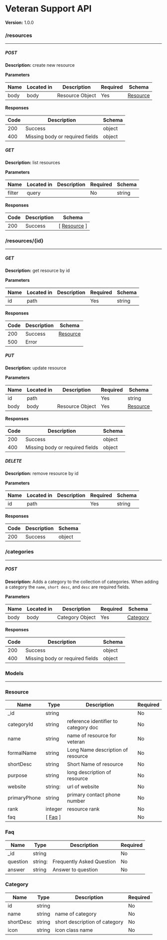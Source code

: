 # Veteran Support API

**Version:** 1.0.0

### /resources

---

##### **_POST_**

**Description:** create new resource

**Parameters**

| Name | Located in | Description     | Required | Schema                |
| ---- | ---------- | --------------- | -------- | --------------------- |
| body | body       | Resource Object | Yes      | [Resource](#resource) |

**Responses**

| Code | Description                     | Schema |
| ---- | ------------------------------- | ------ |
| 200  | Success                         | object |
| 400  | Missing body or required fields | object |

##### **_GET_**

**Description:** list resources

**Parameters**

| Name   | Located in | Description | Required | Schema |
| ------ | ---------- | ----------- | -------- | ------ |
| filter | query      |             | No       | string |

**Responses**

| Code | Description | Schema                    |
| ---- | ----------- | ------------------------- |
| 200  | Success     | [ [Resource](#resource) ] |

### /resources/{id}

---

##### **_GET_**

**Description:** get resource by id

**Parameters**

| Name | Located in | Description | Required | Schema |
| ---- | ---------- | ----------- | -------- | ------ |
| id   | path       |             | Yes      | string |

**Responses**

| Code | Description | Schema                |
| ---- | ----------- | --------------------- |
| 200  | Success     | [Resource](#resource) |
| 500  | Error       |

##### **_PUT_**

**Description:** update resource

**Parameters**

| Name | Located in | Description     | Required | Schema                |
| ---- | ---------- | --------------- | -------- | --------------------- |
| id   | path       |                 | Yes      | string                |
| body | body       | Resource Object | Yes      | [Resource](#resource) |

**Responses**

| Code | Description                     | Schema |
| ---- | ------------------------------- | ------ |
| 200  | Success                         | object |
| 400  | Missing body or required fields | object |

##### **_DELETE_**

**Description:** remove resource by id

**Parameters**

| Name | Located in | Description | Required | Schema |
| ---- | ---------- | ----------- | -------- | ------ |
| id   | path       |             | Yes      | string |

**Responses**

| Code | Description | Schema |
| ---- | ----------- | ------ |
| 200  | Success     | object |

### /categories

---

##### **_POST_**

**Description:** Adds a category to the collection of categories. When adding a
category the `name`, `short desc`, and `desc` are required fields.

**Parameters**

| Name | Located in | Description     | Required | Schema                |
| ---- | ---------- | --------------- | -------- | --------------------- |
| body | body       | Category Object | Yes      | [Category](#category) |

**Responses**

| Code | Description                     | Schema |
| ---- | ------------------------------- | ------ |
| 200  | Success                         | object |
| 400  | Missing body or required fields | object |

### Models

---

### Resource

| Name         | Type            | Description                          | Required |
| ------------ | --------------- | ------------------------------------ | -------- |
| _id          | string          |                                      | No       |
| categoryId   | string          | reference identifier to category doc | No       |
| name         | string          | name of resource for veteran         | No       |
| formalName   | string          | Long Name description of resource    | No       |
| shortDesc    | string          | Short Name of resource               | No       |
| purpose      | string          | long description of resource         | No       |
| website      | string:         | url of website                       | No       |
| primaryPhone | string          | primary contact phone number         | No       |
| rank         | integer         | resource rank                        | No       |
| faq          | [ [Faq](#faq) ] |                                      | No       |

### Faq

| Name     | Type    | Description               | Required |
| -------- | ------- | ------------------------- | -------- |
| _id      | string  |                           | No       |
| question | string: | Frequently Asked Question | No       |
| answer   | string  | Answer to question        | No       |

### Category

| Name      | Type   | Description                   | Required |
| --------- | ------ | ----------------------------- | -------- |
| id        | string |                               | No       |
| name      | string | name of category              | No       |
| shortDesc | string | short description of category | No       |
| icon      | string | icon class name               | No       |
